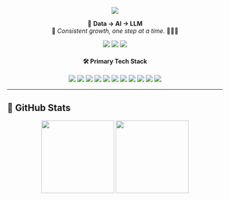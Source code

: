 <div align="center">
  <img src="https://capsule-render.vercel.app/api?type=waving&color=0:fddddd,100:834e7e&height=180&text=DAIN's%20GITHUB&animation=twinkling&fontColor=000000&fontSize=60" />
</div>


<p align="center">
  📘 <strong>Data → AI → LLM </strong>  
  <br>
  🚀 <em>Consistent growth, one step at a time.</em> 👩🏻‍💻
</p>

<p align="center">
  <img src="https://img.shields.io/badge/DATA-007ACC?style=for-the-badge&logo=databricks&logoColor=white"/>
  <img src="https://img.shields.io/badge/AI-7AC143?style=for-the-badge&logo=android&logoColor=white"/>
  <img src="https://img.shields.io/badge/LLM-7928CA?style=for-the-badge&logo=openai&logoColor=white"/>
</p>


<h4 align="center">🛠 Primary Tech Stack</h4>

<p align="center">
  <img src="https://img.shields.io/badge/Python-3776AB?style=flat&logo=python&logoColor=white"/>
  <img src="https://img.shields.io/badge/Pandas-150458?style=flat&logo=pandas&logoColor=white"/>
  <img src="https://img.shields.io/badge/Numpy-013243?style=flat&logo=numpy&logoColor=white"/>
  <img src="https://img.shields.io/badge/Django-092E20?style=flat&logo=django&logoColor=white"/>
  <img src="https://img.shields.io/badge/FastAPI-009688?style=flat&logo=fastapi&logoColor=white"/>
  <img src="https://img.shields.io/badge/OpenAI_API-4B0082?style=flat&logo=openai&logoColor=white"/>
  <img src="https://img.shields.io/badge/LangChain-000000?style=flat"/>
  <img src="https://img.shields.io/badge/Docker-2496ED?style=flat&logo=docker&logoColor=white"/>
  <img src="https://img.shields.io/badge/AWS EC2-FF9900?style=flat&logo=amazonaws&logoColor=white"/>
  <img src="https://img.shields.io/badge/Tableau-E97627?style=flat&logo=tableau&logoColor=white"/>
  <img src="https://img.shields.io/badge/Streamlit-FF4B4B?style=flat&logo=streamlit&logoColor=white"/>
</p>

---

## 🏅 GitHub Stats

<p align="center">
  <img height="170px" src="https://github-readme-stats.vercel.app/api?username=daainn&show_icons=true&bg_color=f0d5d5&title_color=000000&text_color=000000&hide_border=true" />
  <img height="170px" src="https://github-readme-stats.vercel.app/api/top-langs/?username=daainn&layout=compact&bg_color=f0d5d5&title_color=000000&text_color=000000&hide_border=true&langs_count=6" />
</p>
